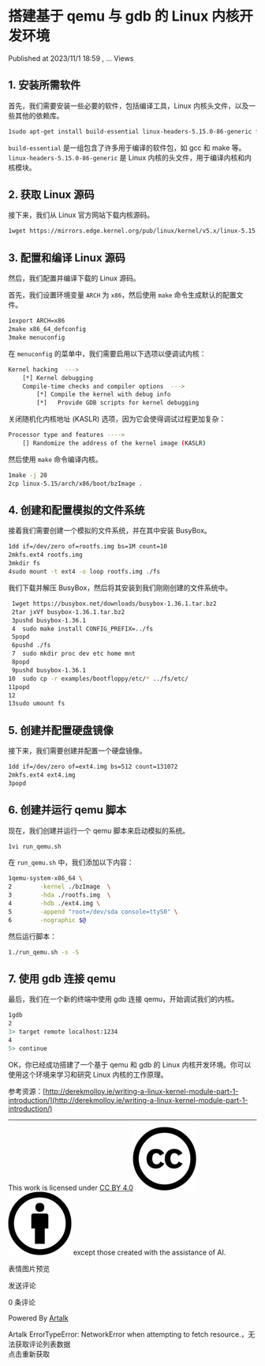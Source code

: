 
# 搭建基于 qemu 与 gdb 的 Linux 内核开发环境

Published at 2023/11/1 18:59 , ... Views

## 1\. 安装所需软件

首先，我们需要安装一些必要的软件，包括编译工具，Linux 内核头文件，以及一些其他的依赖库。

```bash
1sudo apt-get install build-essential linux-headers-5.15.0-86-generic flex bison
```

`build-essential` 是一组包含了许多用于编译的软件包，如 gcc 和 make 等。`linux-headers-5.15.0-86-generic` 是 Linux 内核的头文件，用于编译内核和内核模块。

## 2\. 获取 Linux 源码

接下来，我们从 Linux 官方网站下载内核源码。

```bash
1wget https://mirrors.edge.kernel.org/pub/linux/kernel/v5.x/linux-5.15.tar.gz
```

## 3\. 配置和编译 Linux 源码

然后，我们配置并编译下载的 Linux 源码。

首先，我们设置环境变量 `ARCH` 为 `x86`，然后使用 `make` 命令生成默认的配置文件。

```bash
1export ARCH=x86
2make x86_64_defconfig
3make menuconfig
```

在 `menuconfig` 的菜单中，我们需要启用以下选项以便调试内核：

```bash
Kernel hacking  ---> 
    [*] Kernel debugging
    Compile-time checks and compiler options  --->
        [*] Compile the kernel with debug info
        [*]   Provide GDB scripts for kernel debugging
```

关闭随机化内核地址 (KASLR) 选项，因为它会使得调试过程更加复杂：

```bash
Processor type and features ---->
    [] Randomize the address of the kernel image (KASLR)
```

然后使用 `make` 命令编译内核。

```bash
1make -j 20
2cp linux-5.15/arch/x86/boot/bzImage .
```

## 4\. 创建和配置模拟的文件系统

接着我们需要创建一个模拟的文件系统，并在其中安装 BusyBox。

```bash
1dd if=/dev/zero of=rootfs.img bs=1M count=10
2mkfs.ext4 rootfs.img
3mkdir fs
4sudo mount -t ext4 -o loop rootfs.img ./fs
```

我们下载并解压 BusyBox，然后将其安装到我们刚刚创建的文件系统中。

```bash
 1wget https://busybox.net/downloads/busybox-1.36.1.tar.bz2
 2tar jxVf busybox-1.36.1.tar.bz2
 3pushd busybox-1.36.1
 4	sudo make install CONFIG_PREFIX=../fs
 5popd
 6pushd ./fs
 7	sudo mkdir proc dev etc home mnt
 8popd
 9pushd busybox-1.36.1
10	sudo cp -r examples/bootfloppy/etc/* ../fs/etc/
11popd
12
13sudo umount fs
```

## 5\. 创建并配置硬盘镜像

接下来，我们需要创建并配置一个硬盘镜像。

```bash
1dd if=/dev/zero of=ext4.img bs=512 count=131072
2mkfs.ext4 ext4.img
3popd
```

## 6\. 创建并运行 qemu 脚本

现在，我们创建并运行一个 qemu 脚本来启动模拟的系统。

```bash
1vi run_qemu.sh
```

在 `run_qemu.sh` 中，我们添加以下内容：

```bash
1qemu-system-x86_64 \
2        -kernel ./bzImage  \
3        -hda ./rootfs.img  \
4        -hdb ./ext4.img \
5        -append "root=/dev/sda console=ttyS0" \
6        -nographic $@
```

然后运行脚本：

```bash
1./run_qemu.sh -s -S
```

## 7\. 使用 gdb 连接 qemu

最后，我们在一个新的终端中使用 gdb 连接 qemu，开始调试我们的内核。

```bash
1gdb
2
3> target remote localhost:1234
4
5> continue
```

OK，你已经成功搭建了一个基于 qemu 和 gdb 的 Linux 内核开发环境。你可以使用这个环境来学习和研究 Linux 内核的工作原理。

参考资源：[http://derekmolloy.ie/writing-a-linux-kernel-module-part-1-introduction/](http://derekmolloy.ie/writing-a-linux-kernel-module-part-1-introduction/)

- - -

This work is licensed under [CC BY 4.0![](assets/1698919004-ee0d4e4e7f4a9a9264b9d9555c2cbf13.svg)![](assets/1698919004-06b1d0fa348a6372aa5bd192527bfe9b.svg)](http://creativecommons.org/licenses/by/4.0/?ref=chooser-v1) except those created with the assistance of AI.

  

表情图片预览

发送评论

0 条评论

Powered By [Artalk](https://artalk.js.org/ "Artalk v2.4.4")

Artalk ErrorTypeError: NetworkError when attempting to fetch resource.，无法获取评论列表数据  
点击重新获取
